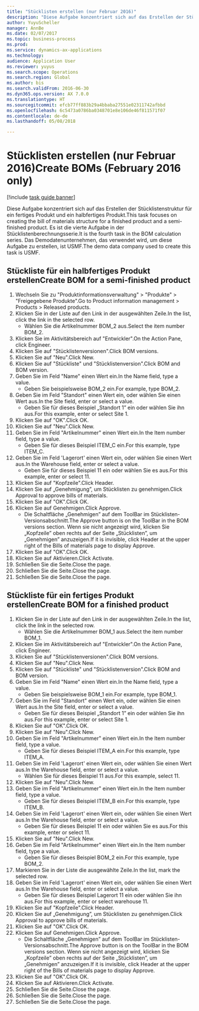 ```yaml
--- 
title: "Stücklisten erstellen (nur Februar 2016)"
description: "Diese Aufgabe konzentriert sich auf das Erstellen der Stücklistenstruktur für ein fertiges Produkt und ein halbfertiges Produkt."
author: YuyuScheller
manager: AnnBe
ms.date: 02/07/2017
ms.topic: business-process
ms.prod: 
ms.service: dynamics-ax-applications
ms.technology: 
audience: Application User
ms.reviewer: yuyus
ms.search.scope: Operations
ms.search.region: Global
ms.author: bis
ms.search.validFrom: 2016-06-30
ms.dyn365.ops.version: AX 7.0.0
ms.translationtype: HT
ms.sourcegitcommit: efcb77ff883b29a4bbaba27551e02311742afbbd
ms.openlocfilehash: 6c5473a0786ba0348701e8e106de46f811571f07
ms.contentlocale: de-de
ms.lasthandoff: 05/08/2018

---
```

# <a name="create-boms-february-2016-only"></a><span data-ttu-id="998d9-103">Stücklisten erstellen (nur Februar 2016)</span><span class="sxs-lookup"><span data-stu-id="998d9-103">Create BOMs (February 2016 only)</span></span>

[!include [task guide banner](../../includes/task-guide-banner.md)]

<span data-ttu-id="998d9-104">Diese Aufgabe konzentriert sich auf das Erstellen der Stücklistenstruktur für ein fertiges Produkt und ein halbfertiges Produkt.</span><span class="sxs-lookup"><span data-stu-id="998d9-104">This task focuses on creating the bill of materials structure for a finished product and a semi-finished product.</span></span> <span data-ttu-id="998d9-105">Es ist die vierte Aufgabe in der Stücklistenberechnungsserie.</span><span class="sxs-lookup"><span data-stu-id="998d9-105">It is the fourth task in the BOM calculation series.</span></span> <span data-ttu-id="998d9-106">Das Demodatenunternehmen, das verwendet wird, um diese Aufgabe zu erstellen, ist USMF.</span><span class="sxs-lookup"><span data-stu-id="998d9-106">The demo data company used to create this task is USMF.</span></span>


## <a name="create-bom-for-a-semi-finished-product"></a><span data-ttu-id="998d9-107">Stückliste für ein halbfertiges Produkt erstellen</span><span class="sxs-lookup"><span data-stu-id="998d9-107">Create BOM for a semi-finished product</span></span>
1. <span data-ttu-id="998d9-108">Wechseln Sie zu "Produktinformationsverwaltung" > "Produkte" > "Freigegebene Produkte".</span><span class="sxs-lookup"><span data-stu-id="998d9-108">Go to Product information management > Products > Released products.</span></span>
2. <span data-ttu-id="998d9-109">Klicken Sie in der Liste auf den Link in der ausgewählten Zeile.</span><span class="sxs-lookup"><span data-stu-id="998d9-109">In the list, click the link in the selected row.</span></span>
    * <span data-ttu-id="998d9-110">Wählen Sie die Artikelnummer BOM_2 aus.</span><span class="sxs-lookup"><span data-stu-id="998d9-110">Select the item number BOM_2.</span></span>  
3. <span data-ttu-id="998d9-111">Klicken Sie im Aktivitätsbereich auf "Entwickler".</span><span class="sxs-lookup"><span data-stu-id="998d9-111">On the Action Pane, click Engineer.</span></span>
4. <span data-ttu-id="998d9-112">Klicken Sie auf "Stücklistenversionen".</span><span class="sxs-lookup"><span data-stu-id="998d9-112">Click BOM versions.</span></span>
5. <span data-ttu-id="998d9-113">Klicken Sie auf "Neu".</span><span class="sxs-lookup"><span data-stu-id="998d9-113">Click New.</span></span>
6. <span data-ttu-id="998d9-114">Klicken Sie auf "Stückliste" und "Stücklistenversion".</span><span class="sxs-lookup"><span data-stu-id="998d9-114">Click BOM and BOM version.</span></span>
7. <span data-ttu-id="998d9-115">Geben Sie im Feld "Name" einen Wert ein.</span><span class="sxs-lookup"><span data-stu-id="998d9-115">In the Name field, type a value.</span></span>
    * <span data-ttu-id="998d9-116">Geben Sie beispielsweise BOM_2 ein.</span><span class="sxs-lookup"><span data-stu-id="998d9-116">For example, type BOM_2.</span></span>  
8. <span data-ttu-id="998d9-117">Geben Sie im Feld "Standort" einen Wert ein, oder wählen Sie einen Wert aus.</span><span class="sxs-lookup"><span data-stu-id="998d9-117">In the Site field, enter or select a value.</span></span>
    * <span data-ttu-id="998d9-118">Geben Sie für dieses Beispiel „Standort 1” ein oder wählen Sie ihn aus.</span><span class="sxs-lookup"><span data-stu-id="998d9-118">For this example, enter or select Site 1.</span></span>  
9. <span data-ttu-id="998d9-119">Klicken Sie auf "OK".</span><span class="sxs-lookup"><span data-stu-id="998d9-119">Click OK.</span></span>
10. <span data-ttu-id="998d9-120">Klicken Sie auf "Neu".</span><span class="sxs-lookup"><span data-stu-id="998d9-120">Click New.</span></span>
11. <span data-ttu-id="998d9-121">Geben Sie im Feld "Artikelnummer" einen Wert ein.</span><span class="sxs-lookup"><span data-stu-id="998d9-121">In the Item number field, type a value.</span></span>
    * <span data-ttu-id="998d9-122">Geben Sie für dieses Beispiel ITEM_C ein.</span><span class="sxs-lookup"><span data-stu-id="998d9-122">For this example, type ITEM_C.</span></span>  
12. <span data-ttu-id="998d9-123">Geben Sie im Feld 'Lagerort' einen Wert ein, oder wählen Sie einen Wert aus.</span><span class="sxs-lookup"><span data-stu-id="998d9-123">In the Warehouse field, enter or select a value.</span></span>
    * <span data-ttu-id="998d9-124">Geben Sie für dieses Beispiel 11 ein oder wählen Sie es aus.</span><span class="sxs-lookup"><span data-stu-id="998d9-124">For this example, enter or select 11.</span></span>  
13. <span data-ttu-id="998d9-125">Klicken Sie auf "Kopfzeile".</span><span class="sxs-lookup"><span data-stu-id="998d9-125">Click Header.</span></span>
14. <span data-ttu-id="998d9-126">Klicken Sie auf „Genehmigung”, um Stücklisten zu genehmigen.</span><span class="sxs-lookup"><span data-stu-id="998d9-126">Click Approval to approve bills of materials.</span></span>
15. <span data-ttu-id="998d9-127">Klicken Sie auf "OK".</span><span class="sxs-lookup"><span data-stu-id="998d9-127">Click OK.</span></span>
16. <span data-ttu-id="998d9-128">Klicken Sie auf Genehmigen.</span><span class="sxs-lookup"><span data-stu-id="998d9-128">Click Approve.</span></span>
    * <span data-ttu-id="998d9-129">Die Schaltfläche „Genehmigen” auf dem ToolBar im Stücklisten-Versionsabschnitt.</span><span class="sxs-lookup"><span data-stu-id="998d9-129">The Approve button is on the ToolBar in the  BOM versions section.</span></span> <span data-ttu-id="998d9-130">Wenn sie nicht angezeigt wird, klicken Sie „Kopfzeile” oben rechts auf der Seite „Stücklisten”, um „Genehmigen” anzuzeigen.</span><span class="sxs-lookup"><span data-stu-id="998d9-130">If it is invisible, click Header at the upper right of the Bills of materials page to display Approve.</span></span>  
17. <span data-ttu-id="998d9-131">Klicken Sie auf "OK".</span><span class="sxs-lookup"><span data-stu-id="998d9-131">Click OK.</span></span>
18. <span data-ttu-id="998d9-132">Klicken Sie auf Aktivieren.</span><span class="sxs-lookup"><span data-stu-id="998d9-132">Click Activate.</span></span>
19. <span data-ttu-id="998d9-133">Schließen Sie die Seite.</span><span class="sxs-lookup"><span data-stu-id="998d9-133">Close the page.</span></span>
20. <span data-ttu-id="998d9-134">Schließen Sie die Seite.</span><span class="sxs-lookup"><span data-stu-id="998d9-134">Close the page.</span></span>
21. <span data-ttu-id="998d9-135">Schließen Sie die Seite.</span><span class="sxs-lookup"><span data-stu-id="998d9-135">Close the page.</span></span>

## <a name="create-bom-for-a-finished-product"></a><span data-ttu-id="998d9-136">Stückliste für ein fertiges Produkt erstellen</span><span class="sxs-lookup"><span data-stu-id="998d9-136">Create BOM for a finished product</span></span>
1. <span data-ttu-id="998d9-137">Klicken Sie in der Liste auf den Link in der ausgewählten Zeile.</span><span class="sxs-lookup"><span data-stu-id="998d9-137">In the list, click the link in the selected row.</span></span>
    * <span data-ttu-id="998d9-138">Wählen Sie die Artikelnummer BOM_1 aus.</span><span class="sxs-lookup"><span data-stu-id="998d9-138">Select the item number BOM_1.</span></span>  
2. <span data-ttu-id="998d9-139">Klicken Sie im Aktivitätsbereich auf "Entwickler".</span><span class="sxs-lookup"><span data-stu-id="998d9-139">On the Action Pane, click Engineer.</span></span>
3. <span data-ttu-id="998d9-140">Klicken Sie auf "Stücklistenversionen".</span><span class="sxs-lookup"><span data-stu-id="998d9-140">Click BOM versions.</span></span>
4. <span data-ttu-id="998d9-141">Klicken Sie auf "Neu".</span><span class="sxs-lookup"><span data-stu-id="998d9-141">Click New.</span></span>
5. <span data-ttu-id="998d9-142">Klicken Sie auf "Stückliste" und "Stücklistenversion".</span><span class="sxs-lookup"><span data-stu-id="998d9-142">Click BOM and BOM version.</span></span>
6. <span data-ttu-id="998d9-143">Geben Sie im Feld "Name" einen Wert ein.</span><span class="sxs-lookup"><span data-stu-id="998d9-143">In the Name field, type a value.</span></span>
    * <span data-ttu-id="998d9-144">Geben Sie beispielsweise BOM_1 ein.</span><span class="sxs-lookup"><span data-stu-id="998d9-144">For example, type BOM_1.</span></span>  
7. <span data-ttu-id="998d9-145">Geben Sie im Feld "Standort" einen Wert ein, oder wählen Sie einen Wert aus.</span><span class="sxs-lookup"><span data-stu-id="998d9-145">In the Site field, enter or select a value.</span></span>
    * <span data-ttu-id="998d9-146">Geben Sie für dieses Beispiel „Standort 1” ein oder wählen Sie ihn aus.</span><span class="sxs-lookup"><span data-stu-id="998d9-146">For this example, enter or select Site 1.</span></span>  
8. <span data-ttu-id="998d9-147">Klicken Sie auf "OK".</span><span class="sxs-lookup"><span data-stu-id="998d9-147">Click OK.</span></span>
9. <span data-ttu-id="998d9-148">Klicken Sie auf "Neu".</span><span class="sxs-lookup"><span data-stu-id="998d9-148">Click New.</span></span>
10. <span data-ttu-id="998d9-149">Geben Sie im Feld "Artikelnummer" einen Wert ein.</span><span class="sxs-lookup"><span data-stu-id="998d9-149">In the Item number field, type a value.</span></span>
    * <span data-ttu-id="998d9-150">Geben Sie für dieses Beispiel ITEM_A ein.</span><span class="sxs-lookup"><span data-stu-id="998d9-150">For this example, type ITEM_A.</span></span>  
11. <span data-ttu-id="998d9-151">Geben Sie im Feld 'Lagerort' einen Wert ein, oder wählen Sie einen Wert aus.</span><span class="sxs-lookup"><span data-stu-id="998d9-151">In the Warehouse field, enter or select a value.</span></span>
    * <span data-ttu-id="998d9-152">Wählen Sie für dieses Beispiel 11 aus.</span><span class="sxs-lookup"><span data-stu-id="998d9-152">For this example, select 11.</span></span>  
12. <span data-ttu-id="998d9-153">Klicken Sie auf "Neu".</span><span class="sxs-lookup"><span data-stu-id="998d9-153">Click New.</span></span>
13. <span data-ttu-id="998d9-154">Geben Sie im Feld "Artikelnummer" einen Wert ein.</span><span class="sxs-lookup"><span data-stu-id="998d9-154">In the Item number field, type a value.</span></span>
    * <span data-ttu-id="998d9-155">Geben Sie für dieses Beispiel ITEM_B ein.</span><span class="sxs-lookup"><span data-stu-id="998d9-155">For this example, type ITEM_B.</span></span>  
14. <span data-ttu-id="998d9-156">Geben Sie im Feld 'Lagerort' einen Wert ein, oder wählen Sie einen Wert aus.</span><span class="sxs-lookup"><span data-stu-id="998d9-156">In the Warehouse field, enter or select a value.</span></span>
    * <span data-ttu-id="998d9-157">Geben Sie für dieses Beispiel 11 ein oder wählen Sie es aus.</span><span class="sxs-lookup"><span data-stu-id="998d9-157">For this example, enter or select 11.</span></span>  
15. <span data-ttu-id="998d9-158">Klicken Sie auf "Neu".</span><span class="sxs-lookup"><span data-stu-id="998d9-158">Click New.</span></span>
16. <span data-ttu-id="998d9-159">Geben Sie im Feld "Artikelnummer" einen Wert ein.</span><span class="sxs-lookup"><span data-stu-id="998d9-159">In the Item number field, type a value.</span></span>
    * <span data-ttu-id="998d9-160">Geben Sie für dieses Beispiel BOM_2 ein.</span><span class="sxs-lookup"><span data-stu-id="998d9-160">For this example, type BOM_2.</span></span>  
17. <span data-ttu-id="998d9-161">Markieren Sie in der Liste die ausgewählte Zeile.</span><span class="sxs-lookup"><span data-stu-id="998d9-161">In the list, mark the selected row.</span></span>
18. <span data-ttu-id="998d9-162">Geben Sie im Feld 'Lagerort' einen Wert ein, oder wählen Sie einen Wert aus.</span><span class="sxs-lookup"><span data-stu-id="998d9-162">In the Warehouse field, enter or select a value.</span></span>
    * <span data-ttu-id="998d9-163">Geben Sie für dieses Beispiel Lagerort 11 ein oder wählen Sie ihn aus.</span><span class="sxs-lookup"><span data-stu-id="998d9-163">For this example, enter or select warehouse 11.</span></span>  
19. <span data-ttu-id="998d9-164">Klicken Sie auf "Kopfzeile".</span><span class="sxs-lookup"><span data-stu-id="998d9-164">Click Header.</span></span>
20. <span data-ttu-id="998d9-165">Klicken Sie auf „Genehmigung”, um Stücklisten zu genehmigen.</span><span class="sxs-lookup"><span data-stu-id="998d9-165">Click Approval to approve bills of materials.</span></span>
21. <span data-ttu-id="998d9-166">Klicken Sie auf "OK".</span><span class="sxs-lookup"><span data-stu-id="998d9-166">Click OK.</span></span>
22. <span data-ttu-id="998d9-167">Klicken Sie auf Genehmigen.</span><span class="sxs-lookup"><span data-stu-id="998d9-167">Click Approve.</span></span>
    * <span data-ttu-id="998d9-168">Die Schaltfläche „Genehmigen” auf dem ToolBar im Stücklisten-Versionsabschnitt.</span><span class="sxs-lookup"><span data-stu-id="998d9-168">The Approve button is on the ToolBar in the  BOM versions section.</span></span> <span data-ttu-id="998d9-169">Wenn sie nicht angezeigt wird, klicken Sie „Kopfzeile” oben rechts auf der Seite „Stücklisten”, um „Genehmigen” anzuzeigen.</span><span class="sxs-lookup"><span data-stu-id="998d9-169">If it is invisible, click Header at the upper right of the Bills of materials page to display Approve.</span></span>  
23. <span data-ttu-id="998d9-170">Klicken Sie auf "OK".</span><span class="sxs-lookup"><span data-stu-id="998d9-170">Click OK.</span></span>
24. <span data-ttu-id="998d9-171">Klicken Sie auf Aktivieren.</span><span class="sxs-lookup"><span data-stu-id="998d9-171">Click Activate.</span></span>
25. <span data-ttu-id="998d9-172">Schließen Sie die Seite.</span><span class="sxs-lookup"><span data-stu-id="998d9-172">Close the page.</span></span>
26. <span data-ttu-id="998d9-173">Schließen Sie die Seite.</span><span class="sxs-lookup"><span data-stu-id="998d9-173">Close the page.</span></span>
27. <span data-ttu-id="998d9-174">Schließen Sie die Seite.</span><span class="sxs-lookup"><span data-stu-id="998d9-174">Close the page.</span></span>


